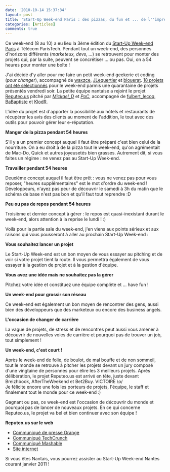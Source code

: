 ```yaml
---
date: '2010-10-14 15:37:34'
layout: post
title: 'Start-Up Week-end Paris : des pizzas, du fun et ... de l''imprévu'
categories: [Articles]
comments: true
---
```


Ce week-end (8 au 10) a eu lieu la 3ème édition du [Start-Up Week-end Paris](http://paris.startupweekend.org/) à Télécom ParisTech. Pendant tout un week-end, des personnes d'horizons différents (_marketeux, devs, ..._) se retrouvent pour monter des projets qui, par la suite, peuvent se concrétiser ... ou pas. Oui, on a 54 heures pour monter une boîte !

J'ai décidé d'y aller pour me faire un petit week-end geekerie et coding (_pour changer_), accompagné de [waxzce](http://twitter.com/waxzce), [JLequertier](http://twitter.com/JLequertier) et [blouerat](http://twitter.com/blouerat). [18 projets ont été sélectionnés](http://www.guilhembertholet.com/blog/2010/10/11/petit-debrief-du-startup-weekend-paris-3/) pour le week-end parmis une quarantaine de projets présentés vendredi soir. La petite équipe nantaise a rejoint le projet [Reputeo.us](http://reputeo.us) pitché par [_Mickael_D_](http://twitter.com/_Mickael_D_) et [_PoC_](http://twitter.com/_PoC_), accompagné de [fulbert_lecoq](http://twitter.com/fulbert_lecoq), [BaBaptiste](http://twitter.com/BaBaptiste) et [KlodR](http://twitter.com/KlodR).

L'idée du projet est d'apporter la possibilité aux hôtels et restaurants de récupérer les avis des clients au moment de l'addition, le tout avec des outils pour pouvoir gérer leur e-réputation.

**Manger de la pizza pendant 54 heures**

S'il y a un premier concept auquel il faut être préparé c'est bien celui de la nourriture. On a eu droit à de la pizza tout le week-end, qu'on agrémentait de Mac-Do, Quick et autres joyeusetés bien grasses. Autrement dit, si vous faites un régime : ne venez pas au Start-Up Week-end.

**Travailler pendant 54 heures**

Deuxième concept auquel il faut être prêt : vous ne venez pas pour vous reposer, "heures supplémentaires" est le mot d'ordre du week-end ! Développeurs, n'ayez pas peur de découvrir le samedi à 3h du matin que le schéma de base n'est pas bon et qu'il faut tout reprendre :D

**Peu ou pas de repos pendant 54 heures**

Troisième et dernier concept à gérer : le repos est quasi-inexistant durant le week-end, alors attention à la reprise le lundi ! :)

Voilà pour la partie sale du week-end, j'en viens aux points sérieux et aux raisons qui vous pousseront à aller au prochain Start-Up Week-end :

**Vous souhaitez lancer un projet**

Le Start-Up Week-end est un bon moyen de vous essayer au pitching et de voir si votre projet tient la route. Il vous permettra également de vous essayer à la gestion de projet et à la gestion d'équipe.

**Vous avez une idée mais ne souhaitez pas la gérer**

Pitchez votre idée et constituez une équipe complète et ... have fun !

**Un week-end pour grossir son réseau**

Ce week-end est également un bon moyen de rencontrer des gens, aussi bien des développeurs que des marketeux ou encore des business angels.

**L'occasion de changer de carrière**

La vague de projets, de stress et de rencontres peut aussi vous amener à découvrir de nouvelles voies de carrière et pourquoi pas de trouver un job, tout simplement !

**Un week-end, c'est court !**

Après le week-end de folie, de boulot, de mal bouffe et de non sommeil, tout le monde se retrouve à pitcher les projets devant un jury composé d'une vingtaine de personnes pour élire les 3 meilleurs projets. Après délibération, le projet Reputeo.us est arrivé en tête, juste devant Breizhbook, AfterTheWeekend et Bet2Buy. VICTOIRE \o/  
Je félicite encore une fois les porteurs de projets, l'équipe, le staff et finalement tout le monde pour ce week-end :)

Gagnant ou pas, ce week-end est l'occasion de découvrir du monde et pourquoi pas de lancer de nouveaux projets. En ce qui concerne Reputeo.us, le projet va bel et bien continuer avec son équipe !

**Reputeo.us sur le web**
	
  * [Communiqué de presse Orange](http://www.orange.com/fr_FR/presse/communiques/cp101012fr2.jsp)
  * [Communiqué TechCrunch](http://fr.techcrunch.com/2010/10/11/reputeo-us-le-nouveau-gagnant-de-startup-weekend-veut-mettre-des-ipad-dans-tous-les-hotels-et-restaurants/)
  * [Communiqué Mashable](http://fr.mashable.com/2010/10/14/urlirl-interview-des-createurs-du-projet-reputeo-us/)
  * [Site internet](http://reputeo.us/)

Si vous êtes Nantais, vous pourrez assister au Start-Up Week-end Nantes courant janvier 2011 !
